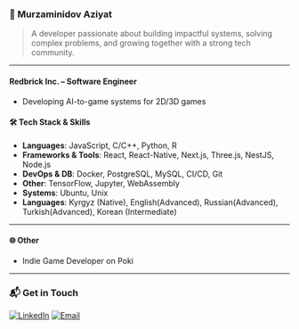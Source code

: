 ### 👋 Murzaminidov Aziyat
> A developer passionate about building impactful systems, solving complex problems, and growing together with a strong tech community.

---

#### **Redbrick Inc.** – Software Engineer
  * Developing AI-to-game systems for 2D/3D games

#### 🛠 Tech Stack & Skills

* **Languages**: JavaScript, C/C++, Python, R
* **Frameworks & Tools**: React, React-Native, Next.js, Three.js, NestJS, Node.js
* **DevOps & DB**: Docker, PostgreSQL, MySQL, CI/CD, Git
* **Other**: TensorFlow, Jupyter, WebAssembly
* **Systems**: Ubuntu, Unix
* **Languages**: Kyrgyz (Native), English(Advanced), Russian(Advanced), Turkish(Advanced), Korean (Intermediate)

---

#### 🌐 Other
* Indie Game Developer on Poki
---

### 📬 Get in Touch

[![LinkedIn](https://img.shields.io/badge/LinkedIn-0077B5?style=flat&logo=linkedin&logoColor=white)](https://www.linkedin.com/in/aziyatali/)
[![Email](https://img.shields.io/badge/Email-aziyat@redbrick.space-D14836?style=flat&logo=gmail&logoColor=white)](mailto:aziyat@redbrick.space)
